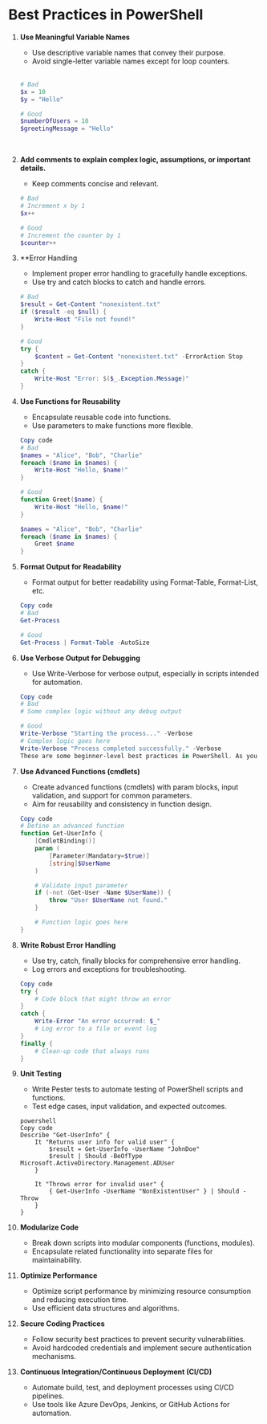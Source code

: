 # Best Practices in PowerShell<br>

1. **Use Meaningful Variable Names**

   - Use descriptive variable names that convey their purpose.
   - Avoid single-letter variable names except for loop counters.
     <br><br>
   ```powershell
   # Bad
   $x = 10
   $y = "Hello"

   # Good
   $numberOfUsers = 10
   $greetingMessage = "Hello"
   ```

   <br>

2. **Add comments to explain complex logic, assumptions, or important details.**

   - Keep comments concise and relevant.

   ```powershell
   # Bad
   # Increment x by 1
   $x++

   # Good
   # Increment the counter by 1
   $counter++

   ```

3. \*\*Error Handling

   - Implement proper error handling to gracefully handle exceptions.
   - Use try and catch blocks to catch and handle errors.

   ```Powershell
   # Bad
   $result = Get-Content "nonexistent.txt"
   if ($result -eq $null) {
       Write-Host "File not found!"
   }

   # Good
   try {
       $content = Get-Content "nonexistent.txt" -ErrorAction Stop
   }
   catch {
       Write-Host "Error: $($_.Exception.Message)"
   }
   ```

4. **Use Functions for Reusability**

   - Encapsulate reusable code into functions.
   - Use parameters to make functions more flexible.

   ```powershell
   Copy code
   # Bad
   $names = "Alice", "Bob", "Charlie"
   foreach ($name in $names) {
       Write-Host "Hello, $name!"
   }

   # Good
   function Greet($name) {
       Write-Host "Hello, $name!"
   }

   $names = "Alice", "Bob", "Charlie"
   foreach ($name in $names) {
       Greet $name
   }
   ```

5. **Format Output for Readability**

   - Format output for better readability using Format-Table, Format-List, etc.

   ```powershell
   Copy code
   # Bad
   Get-Process

   # Good
   Get-Process | Format-Table -AutoSize
   ```

6. **Use Verbose Output for Debugging**

   - Use Write-Verbose for verbose output, especially in scripts intended for automation.
     <br>

   ```powershell
   Copy code
   # Bad
   # Some complex logic without any debug output

   # Good
   Write-Verbose "Starting the process..." -Verbose
   # Complex logic goes here
   Write-Verbose "Process completed successfully." -Verbose
   These are some beginner-level best practices in PowerShell. As you become more comfortable with PowerShell, you can explore more advanced techniques and practices.
   ```

7. **Use Advanced Functions (cmdlets)**

   - Create advanced functions (cmdlets) with param blocks, input validation, and support for common parameters.
   - Aim for reusability and consistency in function design.

   ```powershell
   Copy code
   # Define an advanced function
   function Get-UserInfo {
       [CmdletBinding()]
       param (
           [Parameter(Mandatory=$true)]
           [string]$UserName
       )

       # Validate input parameter
       if (-not (Get-User -Name $UserName)) {
           throw "User $UserName not found."
       }

       # Function logic goes here
   }
   ```

8. **Write Robust Error Handling**

   - Use try, catch, finally blocks for comprehensive error handling.
   - Log errors and exceptions for troubleshooting.

   ```powershell
   Copy code
   try {
       # Code block that might throw an error
   }
   catch {
       Write-Error "An error occurred: $_"
       # Log error to a file or event log
   }
   finally {
       # Clean-up code that always runs
   }
   ```

9. **Unit Testing**

   - Write Pester tests to automate testing of PowerShell scripts and functions.
   - Test edge cases, input validation, and expected outcomes.
    ```
    powershell
    Copy code
    Describe "Get-UserInfo" {
        It "Returns user info for valid user" {
            $result = Get-UserInfo -UserName "JohnDoe"
            $result | Should -BeOfType Microsoft.ActiveDirectory.Management.ADUser
        }

        It "Throws error for invalid user" {
            { Get-UserInfo -UserName "NonExistentUser" } | Should -Throw
        }
    }
    ```

10. **Modularize Code**

    - Break down scripts into modular components (functions, modules).
    - Encapsulate related functionality into separate files for maintainability.<br>

11. **Optimize Performance**
    - Optimize script performance by minimizing resource consumption and reducing execution time.
    - Use efficient data structures and algorithms.

12. **Secure Coding Practices**
    - Follow security best practices to prevent security vulnerabilities.
    - Avoid hardcoded credentials and implement secure authentication mechanisms.

13. **Continuous Integration/Continuous Deployment (CI/CD)**
    - Automate build, test, and deployment processes using CI/CD pipelines.
    - Use tools like Azure DevOps, Jenkins, or GitHub Actions for automation.
